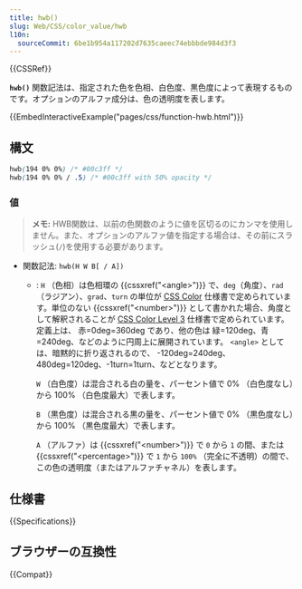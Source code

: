```yaml
---
title: hwb()
slug: Web/CSS/color_value/hwb
l10n:
  sourceCommit: 6be1b954a117202d7635caeec74ebbbde984d3f3
---
```


{{CSSRef}}

**`hwb()`** 関数記法は、指定された色を色相、白色度、黒色度によって表現するものです。オプションのアルファ成分は、色の透明度を表します。

{{EmbedInteractiveExample("pages/css/function-hwb.html")}}

## 構文

```css
hwb(194 0% 0%) /* #00c3ff */
hwb(194 0% 0% / .5) /* #00c3ff with 50% opacity */
```

### 値

> **メモ:** HWB関数は、以前の色関数のように値を区切るのにカンマを使用しません。また、オプションのアルファ値を指定する場合は、その前にスラッシュ(`/`)を使用する必要があります。

- 関数記法: `hwb(H W B[ / A])`

  - : `H` （色相）は色相環の {{cssxref("&lt;angle&gt;")}} で、`deg`（角度）、`rad`（ラジアン）、`grad`、`turn` の単位が [CSS Color](https://drafts.csswg.org/css-color/#typedef-hue) 仕様書で定められています。単位のない {{cssxref("&lt;number&gt;")}} として書かれた場合、角度として解釈されることが [CSS Color Level 3](https://drafts.csswg.org/css-color-3/#hsl-color) 仕様書で定められています。定義上は、 赤=0deg=360deg であり、他の色は 緑=120deg、青=240deg、などのように円周上に展開されています。 `<angle>` としては、暗黙的に折り返されるので、 -120deg=240deg、480deg=120deg、-1turn=1turn、などとなります。

    `W` （白色度）は混合される白の量を、パーセント値で 0% （白色度なし）から 100% （白色度最大）で表します。

    `B` （黒色度）は混合される黒の量を、パーセント値で 0% （黒色度なし）から 100% （黒色度最大）で表します。

    `A` （アルファ）は {{cssxref("&lt;number&gt;")}} で `0` から `1` の間、または {{cssxref("&lt;percentage&gt;")}} で `1` から `100%` （完全に不透明）の間で、この色の透明度（またはアルファチャネル）を表します。

## 仕様書

{{Specifications}}

## ブラウザーの互換性

{{Compat}}
